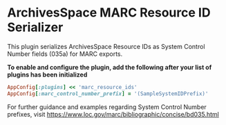 ArchivesSpace MARC Resource ID Serializer
==========================================
This plugin serializes ArchivesSpace Resource IDs as System Control Number fields (035a) for MARC exports. 

**To enable and configure the plugin, add the following after your list of plugins has been initialized**
```ruby
AppConfig[:plugins] << 'marc_resource_ids'
AppConfig[:marc_control_number_prefix] = '(SampleSystemIDPrefix)'
```

For further guidance and examples regarding System Control Number prefixes, visit https://www.loc.gov/marc/bibliographic/concise/bd035.html